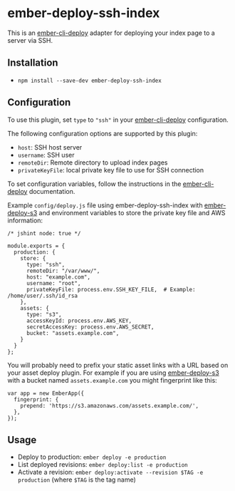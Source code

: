 # ember-deploy-ssh-index

This is an [ember-cli-deploy][] adapter for deploying your index page to a server via SSH.

## Installation

* `npm install --save-dev ember-deploy-ssh-index`

## Configuration

To use this plugin, set `type` to `"ssh"` in your [ember-cli-deploy][] configuration.

The following configuration options are supported by this plugin:

- `host`: SSH host server
- `username`: SSH user
- `remoteDir`: Remote directory to upload index pages
- `privateKeyFile`: local private key file to use for SSH connection

To set configuration variables, follow the instructions in the [ember-cli-deploy][] documentation.

Example `config/deploy.js` file using ember-deploy-ssh-index with [ember-deploy-s3][] and environment variables to store the private key file and AWS information:

```
/* jshint node: true */

module.exports = {
  production: {
    store: {
      type: "ssh",
      remoteDir: "/var/www/",
      host: "example.com",
      username: "root",
      privateKeyFile: process.env.SSH_KEY_FILE,  # Example: /home/user/.ssh/id_rsa
    },
    assets: {
      type: "s3",
      accessKeyId: process.env.AWS_KEY,
      secretAccessKey: process.env.AWS_SECRET,
      bucket: "assets.example.com",
    }
  }
};
```

You will probably need to prefix your static asset links with a URL based on your asset deploy plugin.  For example if you are using [ember-deploy-s3][] with a bucket named `assets.example.com` you might fingerprint like this:

```
var app = new EmberApp({
  fingerprint: {
    prepend: 'https://s3.amazonaws.com/assets.example.com/',
  },
});
```


## Usage

* Deploy to production: `ember deploy -e production`
* List deployed revisions: `ember deploy:list -e production`
* Activate a revision: `ember deploy:activate --revision $TAG -e production` (where `$TAG` is the tag name)


[ember-cli-deploy]: https://github.com/ember-cli/ember-cli-deploy
[ember-deploy-s3]: https://github.com/LevelbossMike/ember-deploy-s3
